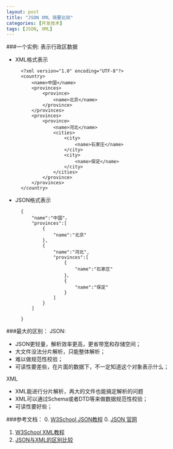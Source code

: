 ```yaml
---
layout: post
title: "JSON XML 简要比较"
categories: [开发技术]
tags: [JSON, XML]
---
```


###一个实例:
表示行政区数据

+ XML格式表示

        <?xml version="1.0" encoding="UTF-8"?>
        <country>
            <name>中国</name>
            <provinces>
                <province>
                    <name>北京</name>
                </province>
            </provinces>
            <provinces>
                <province>
                    <name>河北</name>
                    <cities>
                        <city>
                            <name>石家庄</name>
                        </city>
                        <city>
                            <name>保定</name>
                        </city>
                    </cities>
                </province>
            </provinces>
        </country>        

+ JSON格式表示

        {
            "name":"中国"，
            "provinces":[
                {
                    "name":"北京"
                },
                {
                    "name":"河北",
                    "provinces":[
                        {
                            "name":"石家庄"
                        }，
                        {
                            "name":"保定"
                        }
                    ]
                }
            ]

        }

###最大的区别：
JSON:

+ JSON更轻量，解析效率更高，更省带宽和存储空间；
+ 大文件没法分片解析，只能整体解析；
+ 难以做规范性校验；
+ 可读性要差些，在片面的数据下，不一定知道这个对象表示什么；
 
XML

+ XML能进行分片解析，再大的文件也能搞定解析的问题
+ XML可以通过Schema或者DTD等来做数据规范性校验；
+ 可读性要好些；




###参考文档：
0. [W3School JSON教程][1]
0. [JSON 官网][2]
1. [W3School XML教程][3]
0. [JSON与XML的区别比较][9]




[1]: http://www.w3school.com.cn/json/index.asp "JSON 教程"
[2]: http://json.org/ "JSON 官网"
[3]: http://www.w3school.com.cn/xml/index.asp "XML 教程"
[9]: http://www.cnblogs.com/SanMaoSpace/p/3139186.html "JSON与XML的区别比较"